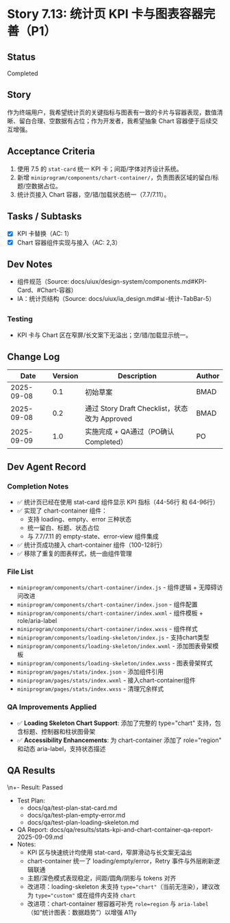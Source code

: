 # Story 7.13: 统计页 KPI 卡与图表容器完善（P1）

## Status
Completed

## Story
作为终端用户，我希望统计页的关键指标与图表有一致的卡片与容器表现，数值清晰、留白合理、空数据有占位；作为开发者，我希望抽象 Chart 容器便于后续交互增强。

## Acceptance Criteria
1. 使用 7.5 的 `stat-card` 统一 KPI 卡；间距/字体对齐设计系统。
2. 新增 `miniprogram/components/chart-container/`，负责图表区域的留白/标题/空数据占位。
3. 统计页接入 Chart 容器，空/错/加载状态统一（7.7/7.11）。

## Tasks / Subtasks
- [x] KPI 卡替换（AC: 1）
- [x] Chart 容器组件实现与接入（AC: 2,3）

## Dev Notes
- 组件规范（Source: docs/uiux/design-system/components.md#KPI-Card、#Chart-容器）
- IA：统计页结构（Source: docs/uiux/ia_design.md#📊-统计-TabBar-5）

### Testing
- KPI 卡与 Chart 区在窄屏/长文案下无溢出；空/错/加载显示统一。

## Change Log
| Date       | Version | Description                                  | Author |
|------------|---------|----------------------------------------------|--------|
| 2025-09-08 | 0.1     | 初始草案                                     | BMAD   |
| 2025-09-08 | 0.2     | 通过 Story Draft Checklist，状态改为 Approved | BMAD   |
| 2025-09-09 | 1.0     | 实施完成 + QA通过（PO确认 Completed）         | PO     |

## Dev Agent Record

### Completion Notes
- ✅ 统计页已经在使用 stat-card 组件显示 KPI 指标（44-56行 和 64-96行）
- ✅ 实现了 chart-container 组件：
  - 支持 loading、empty、error 三种状态
  - 统一留白、标题、状态占位
  - 与 7.7/7.11 的 empty-state、error-view 组件集成
- ✅ 统计页成功接入 chart-container 组件（100-128行）
- ✅ 移除了重复的图表样式，统一由组件管理

### File List
- `miniprogram/components/chart-container/index.js` - 组件逻辑 + 无障碍访问改进
- `miniprogram/components/chart-container/index.json` - 组件配置
- `miniprogram/components/chart-container/index.wxml` - 组件模板 + role/aria-label
- `miniprogram/components/chart-container/index.wxss` - 组件样式
- `miniprogram/components/loading-skeleton/index.js` - 支持chart类型
- `miniprogram/components/loading-skeleton/index.wxml` - 添加图表骨架模板
- `miniprogram/components/loading-skeleton/index.wxss` - 图表骨架样式
- `miniprogram/pages/stats/index.json` - 添加组件引用
- `miniprogram/pages/stats/index.wxml` - 接入chart-container组件
- `miniprogram/pages/stats/index.wxss` - 清理冗余样式

### QA Improvements Applied
- ✅ **Loading Skeleton Chart Support**: 添加了完整的 type="chart" 支持，包含标题、控制器和柱状图骨架
- ✅ **Accessibility Enhancements**: 为 chart-container 添加了 role="region" 和动态 aria-label，支持状态描述

## QA Results
\n+- Result: Passed
- Test Plan: 
  - docs/qa/test-plan-stat-card.md
  - docs/qa/test-plan-empty-error.md
  - docs/qa/test-plan-loading-skeleton.md
- QA Report: docs/qa/results/stats-kpi-and-chart-container-qa-report-2025-09-09.md
- Notes:
  - KPI 区与快速统计均使用 stat-card，窄屏滑动与长文案无溢出
  - chart-container 统一了 loading/empty/error，Retry 事件与外层刷新逻辑联通
  - 主题/深色模式表现稳定，间距/圆角/阴影与 tokens 对齐
  - 改进项：loading-skeleton 未支持 `type="chart"`（当前无渲染），建议改为 `type="custom"` 或在组件内支持 `chart`
  - 改进项：chart-container 根容器可补充 `role=region` 与 `aria-label`（如“统计图表：数据趋势”）以增强 A11y

